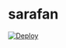 # sarafan
<a href="https://heroku.com/deploy?template=https://github.com/Sarafan-network/sarafan">
  <img src="https://www.herokucdn.com/deploy/button.svg" alt="Deploy">
</a>
